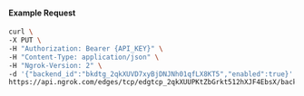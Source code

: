 <!-- Code generated for API Clients. DO NOT EDIT. -->

#### Example Request

```bash
curl \
-X PUT \
-H "Authorization: Bearer {API_KEY}" \
-H "Content-Type: application/json" \
-H "Ngrok-Version: 2" \
-d '{"backend_id":"bkdtg_2qkXUVD7xyBjDNJNh01qfLX8KT5","enabled":true}' \
https://api.ngrok.com/edges/tcp/edgtcp_2qkXUUPKtZbGrkt512hXJF4EbsX/backend
```
